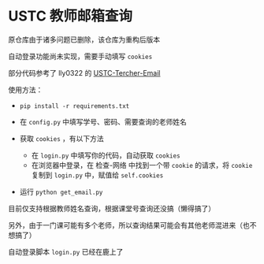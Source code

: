 # USTC 教师邮箱查询

原仓库由于诸多问题已删除，该仓库为重构后版本

自动登录功能尚未实现，需要手动填写 `cookies` 

部分代码参考了 lly0322 的 [USTC-Tercher-Email](https://github.com/liuly0322/USTC-Tercher-Email)

使用方法：

- `pip install -r requirements.txt`

- 在 `config.py` 中填写学号、密码、需要查询的老师姓名
- 获取 `cookies` ，有以下方法
  - 在 `login.py` 中填写你的代码，自动获取 `cookies` 
  - 在浏览器中登录，在 检查-网络 中找到一个带 `cookie` 的请求，将 `cookie` 复制到 `login.py` 中，赋值给 `self.cookies` 
- 运行 `python get_email.py` 

目前仅支持根据教师姓名查询，根据课堂号查询还没搞（懒得搞了）

另外，由于一门课可能有多个老师，所以查询结果可能会有其他老师混进来（也不想搞了）

自动登录脚本 `login.py` 已经在鹿上了
